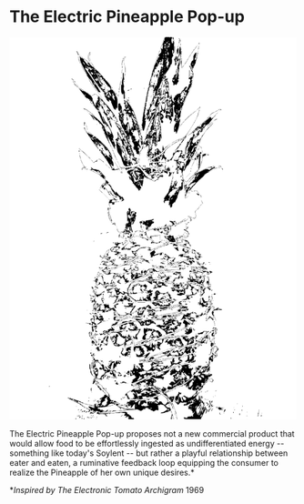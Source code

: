# The Electric Pineapple Pop-up

![pina-watt](public/img/portfolio/pina.png)

The Electric Pineapple Pop-up proposes not a new commercial product
that would allow food to be effortlessly ingested as undifferentiated
energy -- something like today's Soylent -- but rather a playful
relationship between eater and eaten, a ruminative feedback loop
equipping the consumer to realize the Pineapple of her own unique
desires.*

*_Inspired by The Electronic Tomato_ *Archigram* 1969
